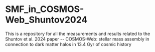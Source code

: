 # SMF_in_COSMOS-Web_Shuntov2024
 This is a repository for all the measurements and results related to the  Shuntov et al. 2024 paper -- COSMOS-Web: stellar mass assembly in connection to dark matter halos in 13.4 Gyr of cosmic history 
